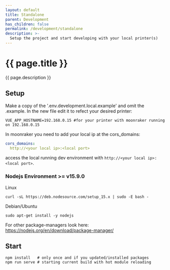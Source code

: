 ```yaml
---
layout: default
title: Standalone
parent: Development
has_children: false
permalink: /development/standalone
description: >-
  Setup the project and start developing with your local printer(s)
---
```


# {{ page.title }}
{{ page.description }}

## Setup
Make a copy of the '.env.development.local.example' and omit the .example.
In the new file edit it to refect your desired printer:
```dotenv
VUE_APP_HOSTNAME=192.168.0.15 #for your printer with moonraker running on 192.168.0.15
```
In moonraker you need to add your local ip at the cors_domains:
```yaml
cors_domains:
  http://<your local ip>:<local port>
```
access the local running dev environment with `http://<your local ip>:<local port>`.

### Nodejs Environment >= v15.9.0
Linux
```shell
curl -sL https://deb.nodesource.com/setup_15.x | sudo -E bash -
```
Debian/Ubuntu
```shell
sudo apt-get install -y nodejs 
```
For other package-managers look here:
https://nodejs.org/en/download/package-manager/

## Start
```shell
npm install   # only once and if you updated/installed packages
npm run serve # starting current build with hot module reloading
```

